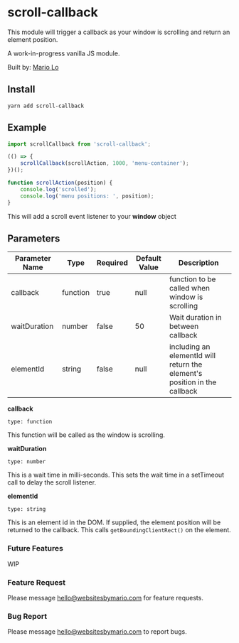 # scroll-callback

This module will trigger a callback as your window is scrolling and return an element position.

A work-in-progress vanilla JS module.

Built by: [Mario Lo](https://github.com/mariolo1985)

## Install

```
yarn add scroll-callback
```

## Example

```javascript
import scrollCallback from 'scroll-callback';

(() => {
    scrollCallback(scrollAction, 1000, 'menu-container');
})();

function scrollAction(position) {
    console.log('scrolled');
    console.log('menu positions: ', position);
}
```

This will add a scroll event listener to your **window** object

## Parameters

| Parameter Name   | Type   | Required   | Default Value   | Description   |
| --- | --- | --- | --- | --- |
| callback | function | true | null | function to be called when window is scrolling |
| waitDuration | number | false | 50 | Wait duration in between callback |
| elementId | string | false | null | including an elementId will return the element's position in the callback |

**callback**

`type: function`

This function will be called as the window is scrolling.

**waitDuration**

`type: number`

This is a wait time in milli-seconds. This sets the wait time in a setTimeout call to delay the scroll listener.

**elementId**

`type: string`

This is an element id in the DOM. If supplied, the element position will be returned to the callback. This calls `getBoundingClientRect()` on the element.


### Future Features

WIP

### Feature Request

Please message hello@websitesbymario.com for feature requests.

### Bug Report

Please message hello@websitesbymario.com to report bugs.
